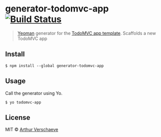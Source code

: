 # generator-todomvc-app [![Build Status](https://travis-ci.org/arthurvr/generator-todomvc-app.svg?branch=master)](https://travis-ci.org/arthurvr/generator-todomvc-app)

> [Yeoman](http://yeoman.io) generator for the [TodoMVC app template](https://github.com/tastejs/todomvc-app-template). Scaffolds a new TodoMVC app



## Install

```
$ npm install --global generator-todomvc-app
```


## Usage

Call the generator using Yo.

```
$ yo todomvc-app
```


## License

MIT © [Arthur Verschaeve](https://github.com/arthurvr)
